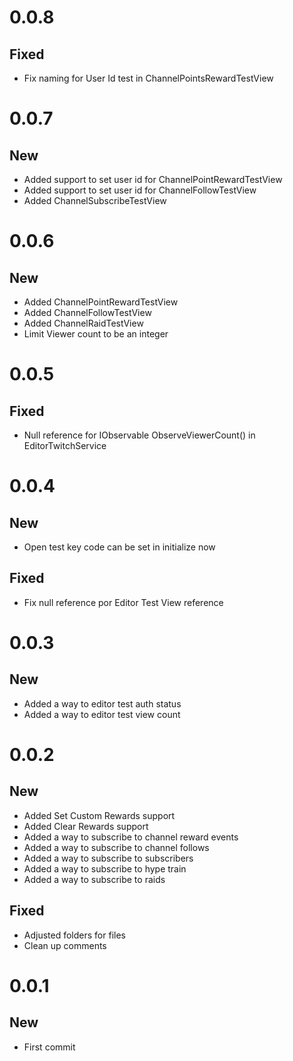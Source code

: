 # 0.0.8

## Fixed
- Fix naming for User Id test in ChannelPointsRewardTestView

# 0.0.7

## New
- Added support to set user id for ChannelPointRewardTestView
- Added support to set user id for ChannelFollowTestView
- Added ChannelSubscribeTestView

# 0.0.6

## New
- Added ChannelPointRewardTestView
- Added ChannelFollowTestView
- Added ChannelRaidTestView
- Limit Viewer count to be an integer

# 0.0.5

## Fixed
- Null reference for IObservable<long> ObserveViewerCount() in EditorTwitchService

# 0.0.4

## New
- Open test key code can be set in initialize now

## Fixed
- Fix null reference por Editor Test View reference

# 0.0.3

## New
- Added a way to editor test auth status
- Added a way to editor test view count

# 0.0.2

## New
- Added Set Custom Rewards support
- Added Clear Rewards support
- Added a way to subscribe to channel reward events
- Added a way to subscribe to channel follows
- Added a way to subscribe to subscribers
- Added a way to subscribe to hype train
- Added a way to subscribe to raids

## Fixed
- Adjusted folders for files
- Clean up comments

# 0.0.1

## New

- First commit